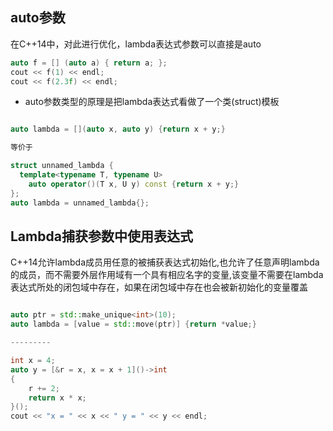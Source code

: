 ## auto参数

在C++14中，对此进行优化，lambda表达式参数可以直接是auto

```c++
auto f = [] (auto a) { return a; };
cout << f(1) << endl;
cout << f(2.3f) << endl;
```

* auto参数类型的原理是把lambda表达式看做了一个类(struct)模板

```c++

auto lambda = [](auto x, auto y) {return x + y;}

等价于

struct unnamed_lambda {
  template<typename T, typename U>
    auto operator()(T x, U y) const {return x + y;}
};
auto lambda = unnamed_lambda{};


```

## Lambda捕获参数中使用表达式
C++14允许lambda成员用任意的被捕获表达式初始化,也允许了任意声明lambda的成员，而不需要外层作用域有一个具有相应名字的变量,该变量不需要在lambda表达式所处的闭包域中存在，如果在闭包域中存在也会被新初始化的变量覆盖

```c++

auto ptr = std::make_unique<int>(10);
auto lambda = [value = std::move(ptr)] {return *value;}

---------

int x = 4;
auto y = [&r = x, x = x + 1]()->int
{
	r += 2;
	return x * x;
}(); 
cout << "x = " << x << " y = " << y << endl;

```